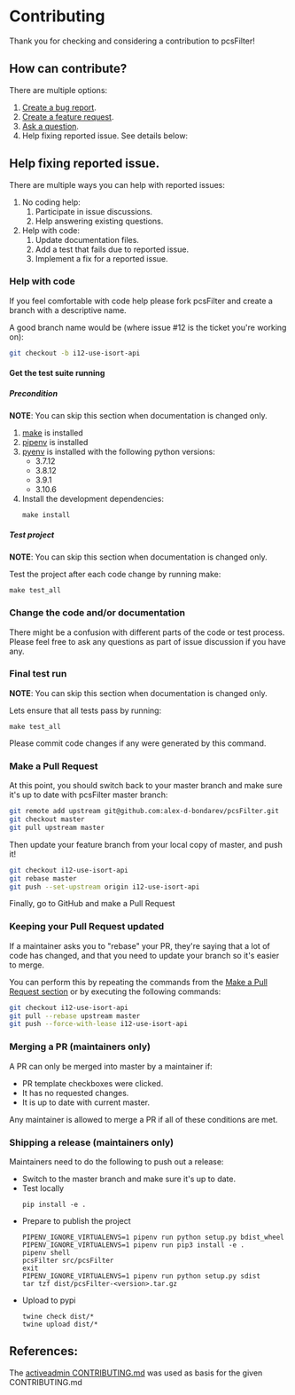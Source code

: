# Contributing
Thank you for checking and considering a contribution to pcsFilter!

## How can contribute?
There are multiple options:
1. [Create a bug report](https://github.com/alex-d-bondarev/pcsFilter/issues/new?template=bug_report.md).
2. [Create a feature request](https://github.com/alex-d-bondarev/pcsFilter/issues/new?template=feature_request.md).
3. [Ask a question](https://github.com/alex-d-bondarev/pcsFilter/issues/new?template=question.md).
4. Help fixing reported issue. See details below:

## Help fixing reported issue.
There are multiple ways you can help with reported issues:
1. No coding help:
   1. Participate in issue discussions.
   2. Help answering existing questions.
2. Help with code:
   1. Update documentation files.
   2. Add a test that fails due to reported issue.
   3. Implement a fix for a reported issue.

### Help with code
If you feel comfortable with code help please fork pcsFilter and create
a branch with a descriptive name.

A good branch name would be (where issue #12 is the ticket you're working on):

```sh
git checkout -b i12-use-isort-api
```

#### Get the test suite running
##### Precondition
**NOTE**: You can skip this section when documentation is changed only.

1. [make](https://www.gnu.org/software/make/) is installed
2. [pipenv](https://pipenv.pypa.io/en/latest/#install-pipenv-today) is installed
3. [pyenv](https://github.com/pyenv/pyenv#installation) 
   is installed with the following python versions:
     - 3.7.12
     - 3.8.12
     - 3.9.1 
     - 3.10.6
4. Install the development dependencies:
   ```shell
   make install
   ```

##### Test project
**NOTE**: You can skip this section when documentation is changed only.

Test the project after each code change by running make:
```shell
make test_all
```

### Change the code and/or documentation
There might be a confusion with different parts of the code or test process.
Please feel free to ask any questions as part of issue discussion if you have any.

### Final test run
**NOTE**: You can skip this section when documentation is changed only.

Lets ensure that all tests pass by running:
```shell
make test_all
```
Please commit code changes if any were generated by this command.

### Make a Pull Request
At this point, you should switch back to your master branch and make sure it's
up to date with pcsFilter master branch:

```sh
git remote add upstream git@github.com:alex-d-bondarev/pcsFilter.git
git checkout master
git pull upstream master
```

Then update your feature branch from your local copy of master, and push it!

```sh
git checkout i12-use-isort-api
git rebase master
git push --set-upstream origin i12-use-isort-api
```

Finally, go to GitHub and make a Pull Request

### Keeping your Pull Request updated
If a maintainer asks you to "rebase" your PR, they're saying that a lot of code
has changed, and that you need to update your branch so it's easier to merge.

You can perform this by repeating the commands from the [Make a Pull Request section](#make-a-pull-request)
or by executing the following commands:

```sh
git checkout i12-use-isort-api
git pull --rebase upstream master
git push --force-with-lease i12-use-isort-api
```

### Merging a PR (maintainers only)
A PR can only be merged into master by a maintainer if:

* PR template checkboxes were clicked.
* It has no requested changes.
* It is up to date with current master.

Any maintainer is allowed to merge a PR if all of these conditions are
met.

### Shipping a release (maintainers only)
Maintainers need to do the following to push out a release:

* Switch to the master branch and make sure it's up to date.
* Test locally
    ```shell
    pip install -e .
    ```
* Prepare to publish the project
    ```shell
    PIPENV_IGNORE_VIRTUALENVS=1 pipenv run python setup.py bdist_wheel
    PIPENV_IGNORE_VIRTUALENVS=1 pipenv run pip3 install -e .
    pipenv shell
    pcsFilter src/pcsFilter
    exit
    PIPENV_IGNORE_VIRTUALENVS=1 pipenv run python setup.py sdist
    tar tzf dist/pcsFilter-<version>.tar.gz 
    ```
* Upload to pypi
    ```shell
    twine check dist/*
    twine upload dist/*
    ```

## References:
The [activeadmin CONTRIBUTING.md](https://github.com/activeadmin/activeadmin/blob/HEAD/CONTRIBUTING.md) 
was used as basis for the given CONTRIBUTING.md
